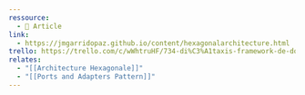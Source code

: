 ```yaml
---
ressource:
  - 📰 Article
link:
  - https://jmgarridopaz.github.io/content/hexagonalarchitecture.html
trello: https://trello.com/c/wWhtruHF/734-di%C3%A1taxis-framework-de-documentation
relates:
  - "[[Architecture Hexagonale]]"
  - "[[Ports and Adapters Pattern]]"
---
```


